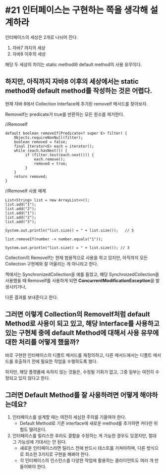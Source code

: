 # #21 인터페이스는 구현하는 쪽을 생각해 설계하라

인터페이스의 세상은 2개로 나뉘어 진다.

1. 자바7 까지의 세상
2. 자바8 이후의 세상

해당 두 세상의 차이는 static method와 default method의 사용 유무이다.

## 하지만, 아직까지 자바8 이후의 세상에서는 static method와 default method를 작성하는 것은 어렵다.

현재 자바 8에서 Collection Interface에 추가된 removeIf 메서드를 찾아보자.

RemoveIf는 predicate가 true를 반환하는 모든 원소를 제거한다.

//RemoveIf

    default boolean removeIf(Predicate<? super E> filter) {  
    	Objects.requireNonNull(filter);  
    	boolean removed = false;  
    	final Iterator<E> each = iterator();  
    	while (each.hasNext()) {  
    		 if (filter.test(each.next())) {  
    			 each.remove();  
    			 removed = true;  
    		 }  
    	}  
    	return removed;  
    }

//RemoveIf 사용 예제

    List<String> list = new ArrayList<>();  
    list.add("1");  
    list.add("2");  
    list.add("1");  
    list.add("2");  
    list.add("3");  
      
    System.out.println("list.size() = " + list.size());   // 5
      
    list.removeIf(number -> number.equals("1"));  
      
    System.out.println("list.size() = " + list.size()); // 3

Collection의 RemoveIf는 현재 범용적으로 사용을 하고 있지만, 아직까지 모든 Collection 구현체와 잘 어울리는 게 아니라고 한다. 

책에서는 SynchronizedCollection을 예를 들었고, 해당 SynchroizedCollection을 사용했을 때 RemoveIf를 사용하게 되면 **ConcurrentModificationException**을 발생시키거나, 

다른 결과를 보내준다고 한다.



## 그러면 이렇게 Collection의 RemoveIf처럼  default Method로 사용이 되고 있고,  해당 Interface를 사용하고 있는 구현체 중에 default Method에 대해서 사용 유무에 대한 처리를 어떻게 했을까?

바로 구현한 인터페이스의 디폴트 메서드를 재정의하고, 다른 메서드에서는 디폴트 메서드를 호출하기 전에 필요한 작업을 수행하도록 했다. 

하지만, 해당 플랫폼에 속하지 않는 것들은, 수정될 기회가 없고, 그중 일부는 여전히 수정되고 있지 않다고 한다.



## 그러면 Default Method를 잘 사용하려면 어떻게 해야하는데요?

1. 인터페이스를 설계할 때는 여전히 세심한 주의를 기울여야 한다.
	- Default Method로 기존 interface에 새로운 method를 추가하면 커다란 위험도 딸려온다.
2. 인터페이스를 릴리스한 후라도 결함을 수정하는 게 가능한 경우도 있겠지만, 절대 그 가능성에 기대서는 안 된다.
	- 새로운 인터페이스라면 릴리스 전에 반드시 테스트를 거쳐야하며, 다른 방식으로 최소한 3가지로 구현을 해봐야 한다.
	- 각 인터페이스의 인스턴스를 다양한 작업에 활용하는 클라이언트도 여러 개 만들어봐야 한다.



